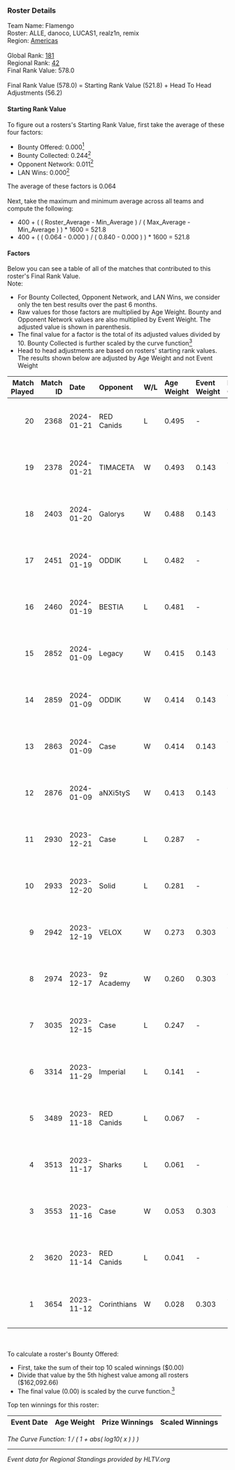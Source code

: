 ### Roster Details<br />
Team Name: Flamengo<br />
Roster: ALLE, danoco, LUCAS1, realz1n, remix<br />
Region: [Americas]( ../standings_americas.md)<br />
<br />
Global Rank: [181](../standings_global.md)<br />
Regional Rank: [42]( ../standings_americas.md)<br />
Final Rank Value:  578.0<br />
<br />
Final Rank Value (578.0) = Starting Rank Value (521.8) + Head To Head Adjustments (56.2)<br />

#### Starting Rank Value<br />
To figure out a rosters's Starting Rank Value, first take the average of these four factors:<br />
- Bounty Offered: 0.000[<sup>1</sup>](#table2)
- Bounty Collected: 0.244[<sup>2</sup>](#table1)
- Opponent Network: 0.011[<sup>2</sup>](#table1)
- LAN Wins: 0.000[<sup>2</sup>](#table1)

The average of these factors is 0.064<br />
<br />
Next, take the maximum and minimum average across all teams and compute the following:<br />
- 400 + ( ( Roster_Average - Min_Average ) / ( Max_Average - Min_Average ) ) * 1600 = 521.8
- 400 + ( ( 0.064 - 0.000 ) / ( 0.840 - 0.000 ) ) * 1600 = 521.8


#### Factors<br />
Below you can see a table of all of the matches that contributed to this roster's Final Rank Value.<br />
Note:<br />

- For Bounty Collected, Opponent Network, and LAN Wins, we consider only the ten best results over the past 6 months.
- Raw values for those factors are multiplied by Age Weight. Bounty and Opponent Network values are also multiplied by Event Weight. The adjusted value is shown in parenthesis.
- The final value for a factor is the total of its adjusted values divided by 10. Bounty Collected is further scaled by the curve function[<sup>3</sup>](#curveFunction)
- Head to head adjustments are based on rosters' starting rank values. The results shown below are adjusted by Age Weight and not Event Weight
<span id="table1"></span><br />


| Match Played | Match ID | Date       | Opponent    | W/L | Age Weight | Event Weight | Bounty Collected | Opponent Network | LAN Wins  | H2H Adj. | Roster                                |
| -: | -: | :- | :- | :- | :- | :- | :- | :- | :- | -: | :- |
|           20 |     2368 | 2024-01-21 | RED Canids  | L   | 0.495      | -            | -                | -                | -         |    -1.53 | ALLE, danoco, LUCAS1, realz1n, remix  |
|           19 |     2378 | 2024-01-21 | TIMACETA    | W   | 0.493      | 0.143        | 0.000 (0.000)    | 0.079 (0.006)    | 0 (0.000) |     6.97 | ALLE, danoco, LUCAS1, realz1n, remix  |
|           18 |     2403 | 2024-01-20 | Galorys     | W   | 0.488      | 0.143        | 0.047 (0.003)    | 0.510 (0.036)    | 0 (0.000) |    12.71 | ALLE, danoco, LUCAS1, realz1n, remix  |
|           17 |     2451 | 2024-01-19 | ODDIK       | L   | 0.482      | -            | -                | -                | -         |    -1.50 | ALLE, danoco, LUCAS1, realz1n, remix  |
|           16 |     2460 | 2024-01-19 | BESTIA      | L   | 0.481      | -            | -                | -                | -         |    -3.10 | ALLE, danoco, LUCAS1, realz1n, remix  |
|           15 |     2852 | 2024-01-09 | Legacy      | W   | 0.415      | 0.143        | 0.055 (0.003)    | 0.408 (0.024)    | 0 (0.000) |    12.23 | ALLE, danoco, LUCAS1, realz1n, remix  |
|           14 |     2859 | 2024-01-09 | ODDIK       | W   | 0.414      | 0.143        | 0.015 (0.001)    | 0.547 (0.032)    | 0 (0.000) |    11.95 | ALLE, danoco, LUCAS1, realz1n, remix  |
|           13 |     2863 | 2024-01-09 | Case        | W   | 0.414      | 0.143        | 0.007 (0.000)    | 0.180 (0.011)    | 0 (0.000) |     9.83 | ALLE, danoco, LUCAS1, realz1n, remix  |
|           12 |     2876 | 2024-01-09 | aNXi5tyS    | W   | 0.413      | 0.143        | 0.000 (0.000)    | 0.000 (0.000)    | 0 (0.000) |     4.27 | ALLE, danoco, LUCAS1, realz1n, remix  |
|           11 |     2930 | 2023-12-21 | Case        | L   | 0.287      | -            | -                | -                | -         |    -2.25 | ALLE, danoco, LUCAS1, realz1n, remix  |
|           10 |     2933 | 2023-12-20 | Solid       | L   | 0.281      | -            | -                | -                | -         |    -0.96 | ALLE, danoco, LUCAS1, realz1n, remix  |
|            9 |     2942 | 2023-12-19 | VELOX       | W   | 0.273      | 0.303        | 0.002 (0.000)    | 0.018 (0.002)    | 0 (0.000) |     5.34 | ALLE, danoco, LUCAS1, realz1n, remix  |
|            8 |     2974 | 2023-12-17 | 9z Academy  | W   | 0.260      | 0.303        | 0.000 (0.000)    | 0.000 (0.000)    | 0 (0.000) |     2.75 | ALLE, danoco, LUCAS1, realz1n, remix  |
|            7 |     3035 | 2023-12-15 | Case        | L   | 0.247      | -            | -                | -                | -         |    -1.93 | ALLE, danoco, LUCAS1, realz1n, remix  |
|            6 |     3314 | 2023-11-29 | Imperial    | L   | 0.141      | -            | -                | -                | -         |    -0.01 | ALLE, danoco, LUCAS1, realz1n, remix  |
|            5 |     3489 | 2023-11-18 | RED Canids  | L   | 0.067      | -            | -                | -                | -         |    -0.16 | ALLE, danoco, realz1n, remix, RICIOLI |
|            4 |     3513 | 2023-11-17 | Sharks      | L   | 0.061      | -            | -                | -                | -         |    -0.22 | ALLE, danoco, realz1n, remix, RICIOLI |
|            3 |     3553 | 2023-11-16 | Case        | W   | 0.053      | 0.303        | 0.007 (0.000)    | 0.180 (0.003)    | 0 (0.000) |     1.26 | ALLE, danoco, realz1n, remix, RICIOLI |
|            2 |     3620 | 2023-11-14 | RED Canids  | L   | 0.041      | -            | -                | -                | -         |    -0.09 | ALLE, danoco, realz1n, remix, RICIOLI |
|            1 |     3654 | 2023-11-12 | Corinthians | W   | 0.028      | 0.303        | 0.001 (0.000)    | 0.123 (0.001)    | 0 (0.000) |     0.60 | ALLE, danoco, realz1n, remix, RICIOLI |

<br />
<span id="table2"></span><br />
To calculate a roster's Bounty Offered:<br />

- First, take the sum of their top 10 scaled winnings ($0.00)
- Divide that value by the 5th highest value among all rosters ($162,092.66)
- The final value (0.00) is scaled by the curve function.[<sup>3</sup>](#curveFunction)

Top ten winnings for this roster:<br />

| Event Date | Age Weight | Prize Winnings | Scaled Winnings |
| :- | -: | :- | :- |


<span id="curveFunction"></span>_The Curve Function: 1 / ( 1 + abs( log10( x ) ) )_<br />

---
_Event data for Regional Standings provided by HLTV.org_<br />
